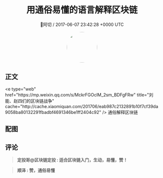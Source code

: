 <h1 align="center">用通俗易懂的语言解释区块链</h1>
<p align="center">
    <a>🐳阿切 / 2017-06-07 23:42:28 &#43;0000 UTC</a>
</p>

<div align="center">
    <img src="https://images.zsxq.com/FqMnpX_872UYs-DQqkFhVpxlcY5s?e=1590940799&amp;token=kIxbL07-8jAj8w1n4s9zv64FuZZNEATmlU_Vm6zD:WbuwgAqBxyFQTo-P6Cux3rDCsLc=" width="100" height="100" style="border:1px solid;border-radius:50%; color:#ffffff"/>
</div>

## 正文

<div>
&lt;e type=&#34;web&#34; href=&#34;https://mp.weixin.qq.com/s/MckrFGOclM_2sm_BDFgFRw&#34; title=&#34;刘能、赵四们的区块链战争&#34; cache=&#34;http://cache.xiaomiquan.com/201706/eab987c2132891b10f7cf39da9058ba80132291fbadbf4691346be1ff2404c92&#34; /&gt;
通俗解释区块链
</div>

## 配图
<div class="image" align="center">

</div>

## 评论

<div align="left">
<div>

<blockquote >
<span> <strong>定投哥@区块链定投 : 适合区块链入门，生动，易懂，赞！ </strong></span>
</blockquote>

<blockquote >
<span> <strong>顺泽 : 赞，通俗易懂 </strong></span>
</blockquote>

</div>
</div>